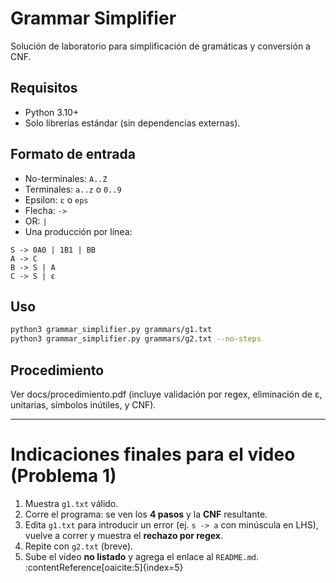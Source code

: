 # Grammar Simplifier

Solución de laboratorio para simplificación de gramáticas y conversión a CNF.

## Requisitos

- Python 3.10+
- Solo librerías estándar (sin dependencias externas).

## Formato de entrada

- No-terminales: `A..Z`
- Terminales: `a..z` o `0..9`
- Epsilon: `ε` o `eps`
- Flecha: `->`
- OR: `|`
- Una producción por línea:

```
S -> 0A0 | 1B1 | BB
A -> C
B -> S | A
C -> S | ε
```

## Uso

```bash
python3 grammar_simplifier.py grammars/g1.txt
python3 grammar_simplifier.py grammars/g2.txt --no-steps
```

## Procedimiento

Ver docs/procedimiento.pdf (incluye validación por regex, eliminación de ε, unitarias, símbolos inútiles, y CNF).

---

# Indicaciones finales para el **video** (Problema 1)

1. Muestra `g1.txt` válido.
2. Corre el programa: se ven los **4 pasos** y la **CNF** resultante.
3. Edita `g1.txt` para introducir un error (ej. `s -> a` con minúscula en LHS), vuelve a correr y muestra el **rechazo por regex**.
4. Repite con `g2.txt` (breve).
5. Sube el video **no listado** y agrega el enlace al `README.md`. :contentReference[oaicite:5]{index=5}
